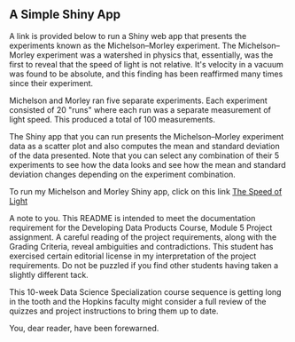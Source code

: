 ## A Simple Shiny App

A link is provided below to run a Shiny web app that presents the experiments known as 
the Michelson–Morley experiment.  The Michelson–Morley experiment was a watershed in 
physics that, essentially, was the first to reveal that the speed of light is not relative. 
It's velocity in a vacuum was found to be absolute, and this finding has been reaffirmed many 
times since their experiment.  

Michelson and Morley ran five separate experiments.  Each experiment consisted of 20 "runs" where
each run was a separate measurement of light speed.  This produced a total of 100 measurements.

The Shiny app that you can run presents the Michelson–Morley experiment data as a scatter plot and 
also computes the mean and standard deviation of the data presented.  Note that you can select any 
combination of their 5 experiments to see how the data looks and see how the mean and standard 
deviation changes depending on the experiment combination.  

To run my Michelson and Morley Shiny app, click on this link 
[The Speed of Light](https://crm-shinyapps.shinyapps.io/mod_5_project_app)  

A note to you.  This README is intended to meet the documentation requirement for the Developing 
Data Products Course, Module 5 Project assignment.  A careful reading of the project requirements, along with 
the Grading Criteria, reveal ambiguities and contradictions.  This student has exercised certain editorial 
license in my interpretation of the project requirements. Do not be puzzled if you find other students 
having taken a slightly different tack.  

This 10-week Data Science Specialization course sequence is getting long in the tooth and the Hopkins faculty 
might consider a full review of the quizzes and project instructions to bring them up to date.  

You, dear reader, have been forewarned.
